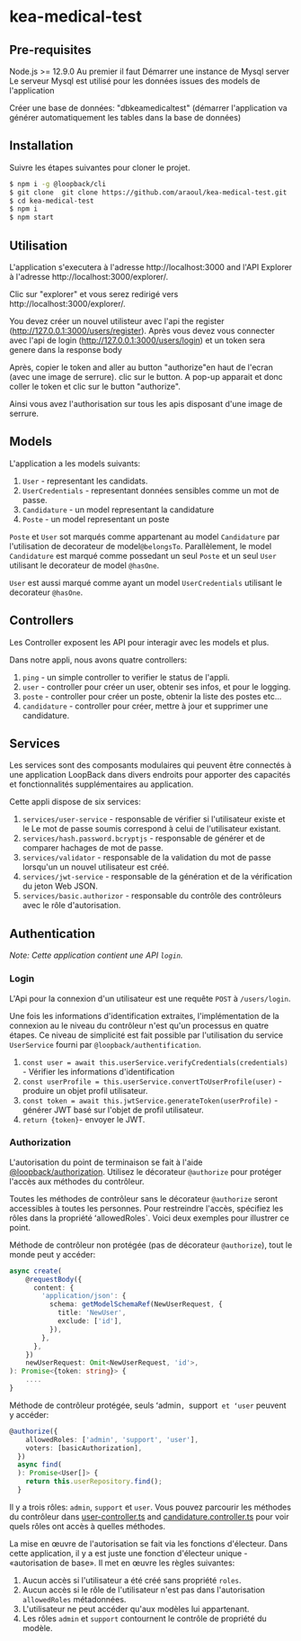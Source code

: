 # kea-medical-test

## Pre-requisites

Node.js >= 12.9.0
Au premier il faut Démarrer une instance de Mysql server
Le serveur Mysql est utilisé pour les données issues des models de l'application 

Créer une base de données: "dbkeamedicaltest" (démarrer l'application va générer automatiquement les tables dans la base de données)


## Installation
Suivre les étapes suivantes pour cloner le projet.


```sh
$ npm i -g @loopback/cli
$ git clone  git clone https://github.com/araoul/kea-medical-test.git
$ cd kea-medical-test
$ npm i
$ npm start
```

## Utilisation

L'application s'executera à l'adresse http://localhost:3000 and  l'API Explorer à l'adresse
http://localhost:3000/explorer/.

Clic sur "explorer" et vous serez redirigé vers http://localhost:3000/explorer/.

You devez créer un nouvel utilisteur avec l'api the register (http://127.0.0.1:3000/users/register).
Après vous devez vous connecter avec l'api de login (http://127.0.0.1:3000/users/login) et un token sera genere dans la response body

Après, copier le token and aller au button "authorize"en haut de l'ecran (avec une image de serrure). clic sur le button. A pop-up apparait et donc coller le token et clic sur le button "authorize".

Ainsi vous avez l'authorisation sur tous les apis disposant d'une image de serrure.


## Models
L'application a les models suivants:


1. `User` - representant les candidats.
2. `UserCredentials` - representant données sensibles comme un mot de passe.
3. `Candidature` - un model representant la candidature
3. `Poste` - un model representant un poste

`Poste`  et `User` sot marqués comme appartenant au model  `Candidature` par l'utilisation de decorateur de model`@belongsTo`. Parallèlement, le model `Candidature` est marqué comme possedant un seul
`Poste` et un seul `User` utilisant le decorateur de model `@hasOne`.

`User` est aussi marqué comme ayant un model  `UserCredentials` utilisant le decorateur `@hasOne`.

## Controllers

Les Controller exposent les API pour interagir avec les models et plus.

Dans notre appli, nous avons quatre controllers:

1. `ping` - un simple controller to verifier le status de l'appli.
2. `user` - controller pour créer un user, obtenir ses infos, et pour le logging.
3. `poste` - controller pour créer un poste, obtenir la liste des postes etc...
4. `candidature` - controller pour créer, mettre à jour et supprimer une candidature.

## Services

Les services sont des composants modulaires qui peuvent être connectés à une application LoopBack
dans divers endroits pour apporter des capacités et fonctionnalités supplémentaires au
application.

Cette appli dispose de six services:

1. `services/user-service` - responsable de vérifier si l'utilisateur existe et le
   Le mot de passe soumis correspond à celui de l'utilisateur existant.
2. `services/hash.password.bcryptjs` - responsable de générer et de comparer
   hachages de mot de passe.
3. `services/validator` - responsable de la validation du mot de passe lorsqu'un
   un nouvel utilisateur est créé.
4. `services/jwt-service` - responsable de la génération et de la vérification du jeton Web JSON.
5. `services/basic.authorizor` - responsable du contrôle des contrôleurs avec le rôle d'autorisation.

## Authentication

_Note: Cette application contient une API `login`._

### Login


L'Api pour la connexion d'un utilisateur est une requête `POST` à `/users/login`.

Une fois les informations d'identification extraites, l'implémentation de la connexion au
le niveau du contrôleur n'est qu'un processus en quatre étapes. Ce niveau de simplicité est fait
possible par l'utilisation du service `UserService` fourni par
`@loopback/authentification`.

1. `const user = await this.userService.verifyCredentials(credentials)` - Vérifier
   les informations d'identification
2. `const userProfile = this.userService.convertToUserProfile(user)` - produire un objet profil utilisateur.
3. `const token = await this.jwtService.generateToken(userProfile)` - générer JWT basé sur l'objet de profil utilisateur.
4. `return {token}`- envoyer le JWT.

### Authorization

L'autorisation du point de terminaison se fait à l'aide
[@loopback/authorization](https://github.com/strongloop/loopback-next/tree/master/packages/authorization).
Utilisez le décorateur `@authorize` pour protéger l'accès aux méthodes du contrôleur.

Toutes les méthodes de contrôleur sans le décorateur `@authorize` seront accessibles à
toutes les personnes. Pour restreindre l'accès, spécifiez les rôles dans la propriété ʻallowedRoles`.
Voici deux exemples pour illustrer ce point.


Méthode de contrôleur non protégée (pas de décorateur `@authorize`), tout le monde peut y accéder:

```ts
async create(
    @requestBody({
      content: {
        'application/json': {
          schema: getModelSchemaRef(NewUserRequest, {
            title: 'NewUser',
            exclude: ['id'],
          }),
        },
      },
    })
    newUserRequest: Omit<NewUserRequest, 'id'>,
): Promise<{token: string}> {
    ....
}
```

Méthode de contrôleur protégée, seuls ʻadmin`, `support` et ʻuser` peuvent y accéder:

```ts
@authorize({
    allowedRoles: ['admin', 'support', 'user'],
    voters: [basicAuthorization],
  })
  async find(
  ): Promise<User[]> {
    return this.userRepository.find();
  }
```


Il y a trois rôles: `admin`, `support` et `user`. Vous pouvez
parcourir les méthodes du contrôleur dans
[user-controller.ts](kea-medical-test/src/controllers/user.controller.ts) and
[candidature.controller.ts](kea-medical-test/src/controllers/candidature.controller.ts)
pour voir quels rôles ont accès à quelles méthodes.

La mise en œuvre de l'autorisation se fait via les fonctions d'électeur. Dans cette application, il y a
est juste une fonction d'électeur unique - «autorisation de base». Il met en œuvre les règles suivantes:

1. Aucun accès si l'utilisateur a été créé sans propriété `roles`.
2. Aucun accès si le rôle de l'utilisateur n'est pas dans l'autorisation `allowedRoles`
   métadonnées.
3. L'utilisateur ne peut accéder qu'aux modèles lui appartenant.
4. Les rôles `admin` et `support` contournent le contrôle de propriété du modèle.

